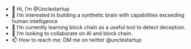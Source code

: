 - 👋 Hi, I’m @Unclestartup
- 👀 I’m interested in building a synthetic brain with capabilities exceeding human intelligence
- 🌱 I’m currently learning block chain as a useful tool to detect deception.
- 💞️ I’m looking to collaborate on AI and block chain.
- 📫 How to reach me: DM me on twitter @unclestartup

<!---
Unclestartup/Unclestartup is a ✨ special ✨ repository because its `README.md` (this file) appears on your GitHub profile.
You can click the Preview link to take a look at your changes.
--->

